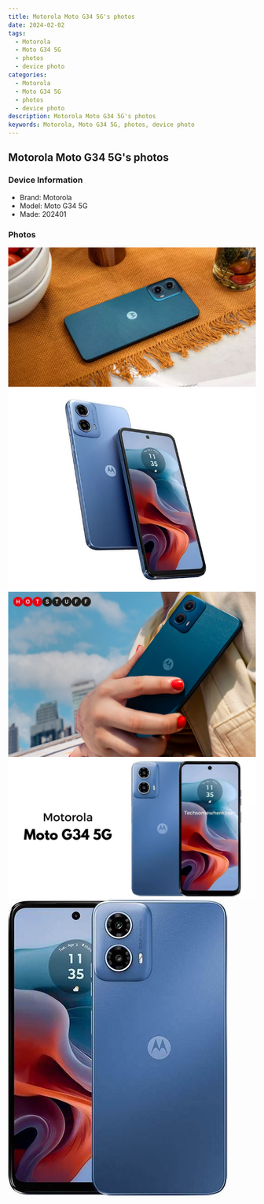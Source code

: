 ```yaml
---
title: Motorola Moto G34 5G's photos
date: 2024-02-02
tags: 
  - Motorola
  - Moto G34 5G
  - photos
  - device photo
categories: 
  - Motorola
  - Moto G34 5G
  - photos
  - device photo
description: Motorola Moto G34 5G's photos
keywords: Motorola, Moto G34 5G, photos, device photo
---
```


## Motorola Moto G34 5G's photos

### Device Information

- Brand: Motorola
- Model: Moto G34 5G
- Made: 202401

### Photos

![/images/best-assets/devices/motorola/motorola-moto-g34-5g/1.jpg](/images/best-assets/devices/motorola/motorola-moto-g34-5g/1.jpg)
![/images/best-assets/devices/motorola/motorola-moto-g34-5g/2.jpg](/images/best-assets/devices/motorola/motorola-moto-g34-5g/2.jpg)
![/images/best-assets/devices/motorola/motorola-moto-g34-5g/3.jpg](/images/best-assets/devices/motorola/motorola-moto-g34-5g/3.jpg)
![/images/best-assets/devices/motorola/motorola-moto-g34-5g/4.jpg](/images/best-assets/devices/motorola/motorola-moto-g34-5g/4.jpg)
![/images/best-assets/devices/motorola/motorola-moto-g34-5g/5.jpg](/images/best-assets/devices/motorola/motorola-moto-g34-5g/5.jpg)
